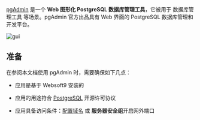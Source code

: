 [pgAdmin](https://www.pgadmin.org/) 是一个 **Web 图形化 PostgreSQL 数据库管理工具**，它被用于 数据库管理工具  等场景。pgAdmin 官方出品具有 Web 界面的 PostgreSQL 数据库管理和开发平台。


![gui](http://libs.websoft9.com/Websoft9/DocsPicture/zh/postgresql/pgadmin4-websoft9.png)


## 准备

在参阅本文档使用 pgAdmin 时，需要确保如下几点：

- 应用是基于 Websoft9 安装的

- 应用的用途符合 [PostgreSQL](https://opensource.org/licenses/PostgreSQL) 开源许可协议

- 应用具备访问条件：[配置域名](./guide/appsetdomain) 或 **服务器安全组**开启网外端口